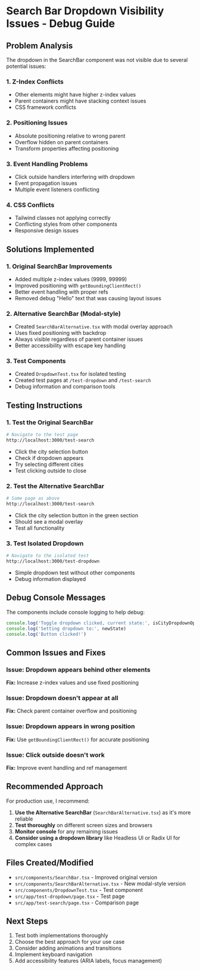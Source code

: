 # Search Bar Dropdown Visibility Issues - Debug Guide

## Problem Analysis

The dropdown in the SearchBar component was not visible due to several potential issues:

### 1. **Z-Index Conflicts**
- Other elements might have higher z-index values
- Parent containers might have stacking context issues
- CSS framework conflicts

### 2. **Positioning Issues**
- Absolute positioning relative to wrong parent
- Overflow hidden on parent containers
- Transform properties affecting positioning

### 3. **Event Handling Problems**
- Click outside handlers interfering with dropdown
- Event propagation issues
- Multiple event listeners conflicting

### 4. **CSS Conflicts**
- Tailwind classes not applying correctly
- Conflicting styles from other components
- Responsive design issues

## Solutions Implemented

### 1. **Original SearchBar Improvements**
- Added multiple z-index values (9999, 99999)
- Improved positioning with `getBoundingClientRect()`
- Better event handling with proper refs
- Removed debug "Hello" text that was causing layout issues

### 2. **Alternative SearchBar (Modal-style)**
- Created `SearchBarAlternative.tsx` with modal overlay approach
- Uses fixed positioning with backdrop
- Always visible regardless of parent container issues
- Better accessibility with escape key handling

### 3. **Test Components**
- Created `DropdownTest.tsx` for isolated testing
- Created test pages at `/test-dropdown` and `/test-search`
- Debug information and comparison tools

## Testing Instructions

### 1. **Test the Original SearchBar**
```bash
# Navigate to the test page
http://localhost:3000/test-search
```
- Click the city selection button
- Check if dropdown appears
- Try selecting different cities
- Test clicking outside to close

### 2. **Test the Alternative SearchBar**
```bash
# Same page as above
http://localhost:3000/test-search
```
- Click the city selection button in the green section
- Should see a modal overlay
- Test all functionality

### 3. **Test Isolated Dropdown**
```bash
# Navigate to the isolated test
http://localhost:3000/test-dropdown
```
- Simple dropdown test without other components
- Debug information displayed

## Debug Console Messages

The components include console logging to help debug:

```javascript
console.log('Toggle dropdown clicked, current state:', isCityDropdownOpen)
console.log('Setting dropdown to:', newState)
console.log('Button clicked!')
```

## Common Issues and Fixes

### Issue: Dropdown appears behind other elements
**Fix:** Increase z-index values and use fixed positioning

### Issue: Dropdown doesn't appear at all
**Fix:** Check parent container overflow and positioning

### Issue: Dropdown appears in wrong position
**Fix:** Use `getBoundingClientRect()` for accurate positioning

### Issue: Click outside doesn't work
**Fix:** Improve event handling and ref management

## Recommended Approach

For production use, I recommend:

1. **Use the Alternative SearchBar** (`SearchBarAlternative.tsx`) as it's more reliable
2. **Test thoroughly** on different screen sizes and browsers
3. **Monitor console** for any remaining issues
4. **Consider using a dropdown library** like Headless UI or Radix UI for complex cases

## Files Created/Modified

- `src/components/SearchBar.tsx` - Improved original version
- `src/components/SearchBarAlternative.tsx` - New modal-style version
- `src/components/DropdownTest.tsx` - Test component
- `src/app/test-dropdown/page.tsx` - Test page
- `src/app/test-search/page.tsx` - Comparison page

## Next Steps

1. Test both implementations thoroughly
2. Choose the best approach for your use case
3. Consider adding animations and transitions
4. Implement keyboard navigation
5. Add accessibility features (ARIA labels, focus management)
